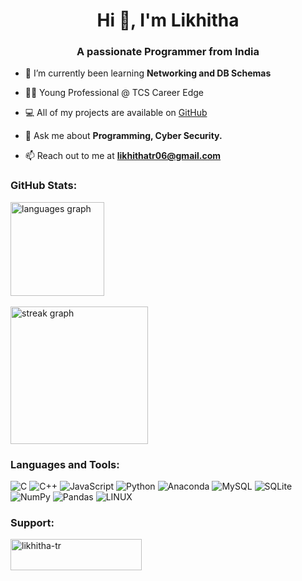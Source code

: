 <h1 align="center">Hi 👋, I'm Likhitha</h1>
<h3 align="center">A passionate Programmer from India  </h3>



- 🌱 I’m currently been learning **Networking and DB Schemas**

- 👨‍💻 Young Professional @ TCS Career Edge
  
- 💻 All of my projects are available on [GitHub](https://github.com/likhitha-tr)
  
- 💬 Ask me about **Programming, Cyber Security.**

- 📫 Reach out to me at **likhithatr06@gmail.com**

<h3 align="left">GitHub Stats:</h3>
<div align="left">
  <img src="https://github-readme-stats.vercel.app/api/top-langs?username=likhitha-tr&locale=en&hide_title=false&layout=compact&card_width=320&langs_count=5&theme=dracula&hide_border=false" height="150" alt="languages graph"  />
  <br>
  <br>
  <div align="left">
  <img src="https://streak-stats.demolab.com?user=likhitha-tr&locale=en&mode=daily&theme=dark&hide_border=false&border_radius=5&order=3" height="220" alt="streak graph"  />
</div>

</div>

<h3 align="left">Languages and Tools:</h3>



![C](https://img.shields.io/badge/c-%2300599C.svg?style=flat&logo=c&logoColor=white) ![C++](https://img.shields.io/badge/c++-%2300599C.svg?style=flat&logo=c%2B%2B&logoColor=white) ![JavaScript](https://img.shields.io/badge/javascript-%23323330.svg?style=flat&logo=javascript&logoColor=%23F7DF1E) ![Python](https://img.shields.io/badge/python-3670A0?style=flat&logo=python&logoColor=ffdd54) ![Anaconda](https://img.shields.io/badge/Anaconda-%2344A833.svg?style=flat&logo=anaconda&logoColor=white) ![MySQL](https://img.shields.io/badge/mysql-%2300f.svg?style=flat&logo=mysql&logoColor=white) ![SQLite](https://img.shields.io/badge/sqlite-%2307405e.svg?style=flat&logo=sqlite&logoColor=white) ![NumPy](https://img.shields.io/badge/numpy-%23013243.svg?style=flat&logo=numpy&logoColor=white) ![Pandas](https://img.shields.io/badge/pandas-%23150458.svg?style=flat&logo=pandas&logoColor=white) ![LINUX](https://img.shields.io/badge/Linux-FCC624?style=flat&logo=linux&logoColor=black) 

###

<h3 align="left">Support:</h3>
<p><a href="https://www.buymeacoffee.com/likhitha"> <img align="left" src="https://cdn.buymeacoffee.com/buttons/v2/default-yellow.png" height="50" width="210" alt="likhitha-tr" /></a></p><br><br>
</div>

###
